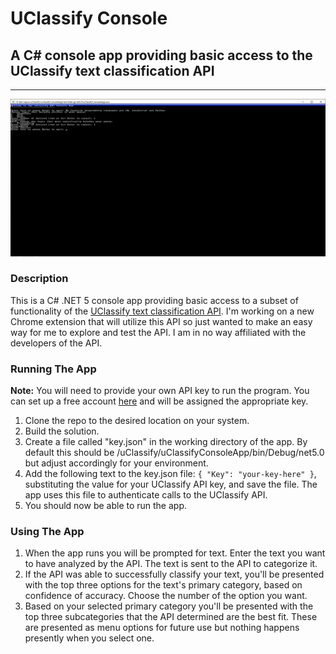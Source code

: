 # UClassify Console
## A C# console app providing basic access to the UClassify text classification API

***

![Screenshot of the console app](screenshot.png)

### Description

This is a C# .NET 5 console app providing basic access to a subset of functionality of the [UClassify text classification API](https://www.uclassify.com/docs).
I'm working on a new Chrome extension that will utilize this API so just wanted to make an easy way for me to explore and test the API. I am in no way affiliated with the developers of the API.

### Running The App

**Note:** You will need to provide your own API key to run the program. You can set up a free account [here](https://www.uclassify.com/account/register) and will be assigned the appropriate key.

1. Clone the repo to the desired location on your system.
2. Build the solution.
3. Create a file called "key.json" in the working directory of the app. By default this should be /uClassify/uClassifyConsoleApp/bin/Debug/net5.0 but adjust accordingly for your environment.
4. Add the following text to the key.json file: `{ "Key": "your-key-here" }`, substituting the value for your UClassify API key, and save the file. The app uses this file to authenticate calls to the UClassify API.
5. You should now be able to run the app.

### Using The App

1. When the app runs you will be prompted for text. Enter the text you want to have analyzed by the API. The text is sent to the API to categorize it.
2. If the API was able to successfully classify your text, you'll be presented with the top three options for the text's primary category, based on confidence of accuracy. Choose the number of the option you want.
3. Based on your selected primary category you'll be presented with the top three subcategories that the API determined are the best fit. These are presented as menu options for future use but nothing happens presently when you select one.

